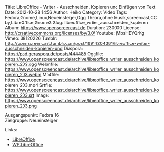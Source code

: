 Title: LibreOffice - Writer - Ausschneiden, Kopieren und Einfügen von Text
Date: 2012-10-28 14:56
Author: Heiko
Category: Video
Tags: Fedora,Gnome,Linux,Neueinsteiger,Ogg Theora,ohne Musik,screencast,CC by,LibreOffice,Gnome3
Slug: libreoffice_writer_ausschneiden_kopieren
Album: https://www.openscreencast.de
Duration: 230000
License: http://creativecommons.org/licenses/by/3.0/
Youtube: jMbsHEYQrKg
Vimeo: 38120226
Tumblr: http://openscreencast.tumblr.com/post/18914204381/libreoffice-writer-ausschneiden-kopieren-und
Diaspora: https://pod.geraspora.de/posts/444485
Oggfile: https://www.openscreencast.de/archive/libreoffice_writer_ausschneiden_kopieren_203.ogg
Webmfile: https://www.openscreencast.de/archive/libreoffice_writer_ausschneiden_kopieren_203.webm
Mp4file: https://www.openscreencast.de/archive/libreoffice_writer_ausschneiden_kopieren_203.mp4
Srtfile: https://www.openscreencast.de/archive/libreoffice_writer_ausschneiden_kopieren_203.srt
Image: https://www.openscreencast.de/archive/libreoffice_writer_ausschneiden_kopieren_203.png

Ausgangspunkt: Fedora 16  
Zielgruppe: Neueinsteiger  

Links:

  * [LibreOffice](http://de.libreoffice.org/hilfe-kontakt/handbuecher/ "Link zu LibreOffice")
  * [WP:LibreOffice](http://de.wikipedia.org/wiki/Libreoffice "LibreOffice")

